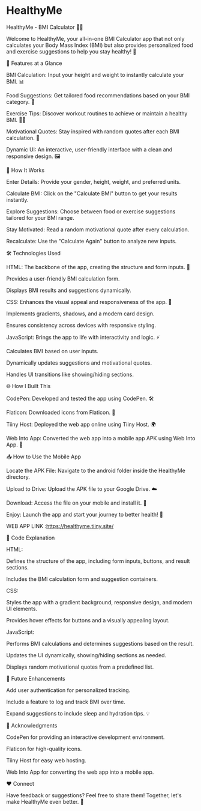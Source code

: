 # HealthyMe
HealthyMe - BMI Calculator 📱✨

Welcome to HealthyMe, your all-in-one BMI Calculator app that not only calculates your Body Mass Index (BMI) but also provides personalized food and exercise suggestions to help you stay healthy! 🌟

🌟 Features at a Glance

BMI Calculation: Input your height and weight to instantly calculate your BMI. 📊

Food Suggestions: Get tailored food recommendations based on your BMI category. 🍎

Exercise Tips: Discover workout routines to achieve or maintain a healthy BMI. 🏋️‍♀️

Motivational Quotes: Stay inspired with random quotes after each BMI calculation. 🌈

Dynamic UI: An interactive, user-friendly interface with a clean and responsive design. 🖼️

🚀 How It Works

Enter Details: Provide your gender, height, weight, and preferred units.

Calculate BMI: Click on the "Calculate BMI" button to get your results instantly.

Explore Suggestions: Choose between food or exercise suggestions tailored for your BMI range.

Stay Motivated: Read a random motivational quote after every calculation.

Recalculate: Use the "Calculate Again" button to analyze new inputs.

🛠️ Technologies Used

HTML: The backbone of the app, creating the structure and form inputs. 🧱

Provides a user-friendly BMI calculation form.

Displays BMI results and suggestions dynamically.

CSS: Enhances the visual appeal and responsiveness of the app. 🎨

Implements gradients, shadows, and a modern card design.

Ensures consistency across devices with responsive styling.

JavaScript: Brings the app to life with interactivity and logic. ⚡

Calculates BMI based on user inputs.

Dynamically updates suggestions and motivational quotes.

Handles UI transitions like showing/hiding sections.

🌐 How I Built This

CodePen: Developed and tested the app using CodePen. 🛠️

Flaticon: Downloaded icons from Flaticon. 🎨

Tiiny Host: Deployed the web app online using Tiiny Host. 🌍

Web Into App: Converted the web app into a mobile app APK using Web Into App. 📱

📥 How to Use the Mobile App

Locate the APK File: Navigate to the android folder inside the HealthyMe directory.

Upload to Drive: Upload the APK file to your Google Drive. ☁️

Download: Access the file on your mobile and install it. 📲

Enjoy: Launch the app and start your journey to better health! 🎉

WEB APP LINK :https://healthyme.tiiny.site/

📝 Code Explanation

HTML:

Defines the structure of the app, including form inputs, buttons, and result sections.

Includes the BMI calculation form and suggestion containers.

CSS:

Styles the app with a gradient background, responsive design, and modern UI elements.

Provides hover effects for buttons and a visually appealing layout.

JavaScript:

Performs BMI calculations and determines suggestions based on the result.

Updates the UI dynamically, showing/hiding sections as needed.

Displays random motivational quotes from a predefined list.

🎯 Future Enhancements

Add user authentication for personalized tracking.

Include a feature to log and track BMI over time.

Expand suggestions to include sleep and hydration tips. 💡

🙌 Acknowledgments

CodePen for providing an interactive development environment.

Flaticon for high-quality icons.

Tiiny Host for easy web hosting.

Web Into App for converting the web app into a mobile app.

❤️ Connect

Have feedback or suggestions? Feel free to share them! Together, let's make HealthyMe even better. 🚀
